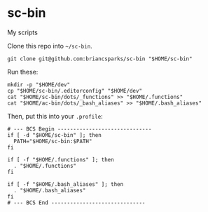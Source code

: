 # sc-bin

My scripts

Clone this repo into `~/sc-bin`.

```shell
git clone git@github.com:briancsparks/sc-bin "$HOME/sc-bin"
```

Run these:

```shell
mkdir -p "$HOME/dev"
cp "$HOME/sc-bin/.editorconfig" "$HOME/dev"
cat "$HOME/sc-bin/dots/_functions" >> "$HOME/.functions"
cat "$HOME/ac-bin/dots/_bash_aliases" >> "$HOME/.bash_aliases"
```

Then, put this into your `.profile`:

```shell
# --- BCS Begin ------------------------------
if [ -d "$HOME/sc-bin" ]; then
  PATH="$HOME/sc-bin:$PATH"
fi

if [ -f "$HOME/.functions" ]; then
  . "$HOME/.functions"
fi

if [ -f "$HOME/.bash_aliases" ]; then
  . "$HOME/.bash_aliases"
fi
# --- BCS End ------------------------------
```
